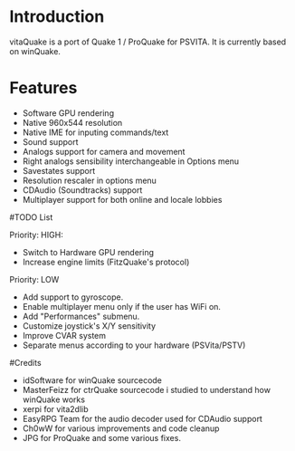 # Introduction
vitaQuake is a port of Quake 1 / ProQuake for PSVITA. It is currently based on winQuake.

# Features
- Software GPU rendering
- Native 960x544 resolution
- Native IME for inputing commands/text
- Sound support
- Analogs support for camera and movement
- Right analogs sensibility interchangeable in Options menu
- Savestates support
- Resolution rescaler in options menu
- CDAudio (Soundtracks) support
- Multiplayer support for both online and locale lobbies

#TODO List

Priority: HIGH:
- Switch to Hardware GPU rendering
- Increase engine limits (FitzQuake's protocol)

Priority: LOW
- Add support to gyroscope.
- Enable multiplayer menu only if the user has WiFi on.
- Add "Performances" submenu.
- Customize joystick's X/Y sensitivity
- Improve CVAR system
- Separate menus according to your hardware (PSVita/PSTV)

#Credits
- idSoftware for winQuake sourcecode
- MasterFeizz for ctrQuake sourcecode i studied to understand how winQuake works
- xerpi for vita2dlib
- EasyRPG Team for the audio decoder used for CDAudio support
- Ch0wW for various improvements and code cleanup
- JPG for ProQuake and some various fixes.